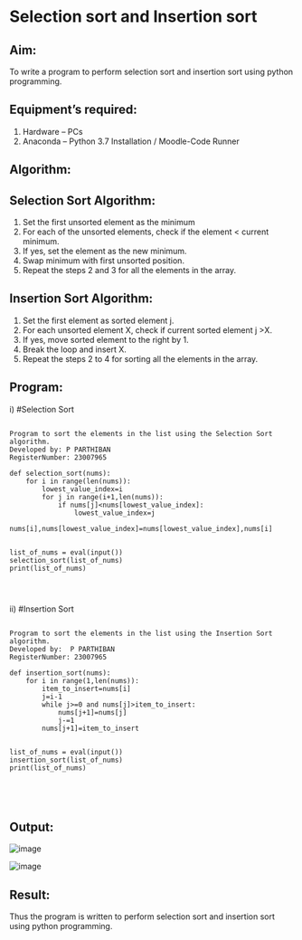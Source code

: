 # Selection sort and Insertion sort
## Aim:
To write a program to perform selection sort and insertion sort using python programming.
## Equipment’s required:
1.	Hardware – PCs
2.	Anaconda – Python 3.7 Installation / Moodle-Code Runner
## Algorithm:
## Selection Sort Algorithm:
1.	Set the first unsorted element as the minimum
2.	For each of the unsorted elements, check if the element < current minimum.
3.	If yes, set the element as the new minimum.
4.	Swap minimum with first unsorted position.
5.	Repeat the steps 2 and 3 for all the elements in the array.
## Insertion Sort Algorithm:
1.	Set the first element as sorted element j.
2.	For each unsorted element X, check if current sorted element j >X.
3.	If yes, move sorted element to the right by 1.
4.	Break the loop and insert X.
5.	Repeat the steps 2 to 4 for sorting all the elements in the array.
## Program:
i)	#Selection Sort
```

Program to sort the elements in the list using the Selection Sort algorithm.
Developed by: P PARTHIBAN
RegisterNumber: 23007965

def selection_sort(nums):
    for i in range(len(nums)):
        lowest_value_index=i
        for j in range(i+1,len(nums)):
            if nums[j]<nums[lowest_value_index]:
                lowest_value_index=j
        nums[i],nums[lowest_value_index]=nums[lowest_value_index],nums[i]
        
    
list_of_nums = eval(input())
selection_sort(list_of_nums)
print(list_of_nums)




```
ii)	#Insertion Sort
```

Program to sort the elements in the list using the Insertion Sort algorithm.
Developed by:  P PARTHIBAN
RegisterNumber: 23007965

def insertion_sort(nums):
    for i in range(1,len(nums)):
        item_to_insert=nums[i]
        j=i-1
        while j>=0 and nums[j]>item_to_insert:
            nums[j+1]=nums[j]
            j-=1
        nums[j+1]=item_to_insert
            

list_of_nums = eval(input())
insertion_sort(list_of_nums)
print(list_of_nums)





```

## Output:
![image](https://github.com/23007965/Sorting-Algorithm/assets/138971238/5cd0d796-45f1-4c9f-ae38-5383acc48516)

![image](https://github.com/23007965/Sorting-Algorithm/assets/138971238/dadc6c0e-dbbe-4dc0-a757-26becf9df0c9)

## Result:
Thus the program is written to perform selection sort and insertion sort using python programming.
